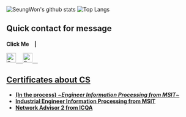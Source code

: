 ![SeungWon's github stats](https://github-readme-stats.vercel.app/api?username=lsw6684&count_private=true&show_icons=true&theme=radical) 
![Top Langs](https://github-readme-stats.vercel.app/api/top-langs/?username=lsw6684&layout=compact&theme=radical)

## Quick contact for message

**Click Me　|**　

<a href="https://instagram.com/dev_lsw">
<img alt="SeungWon Lee|Instagram" width="25px" src="https://cdn.jsdelivr.net/npm/simple-icons@v3/icons/instagram.svg" />　
<a href="https://www.facebook.com/profile.php?id=100007864716666">
<img alt="SeungWon Lee|Facebook" width="25px" src="https://cdn.jsdelivr.net/npm/simple-icons@v3/icons/facebook.svg" />　

<!-- (https://github.com/anuraghazra/github-readme-stats) -->

## Certificates about CS
- **(In the process)** *~**Engineer Information Processing from MSIT**~*
- **Industrial Engineer Information Processing from MSIT**
- **Network Advisor 2 from ICQA**
